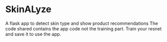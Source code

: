 # SkinALyze
A flask app to detect skin type and show product recommendations
 The code shared contains the app code not the training part. Train your resnet and save it to use the app. 
